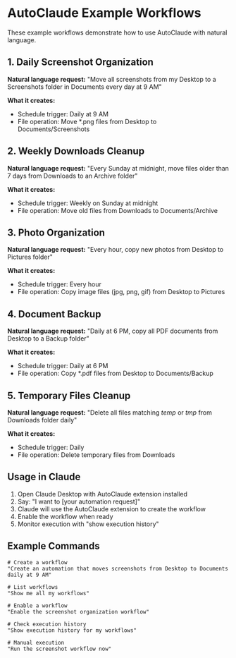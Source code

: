 # AutoClaude Example Workflows

These example workflows demonstrate how to use AutoClaude with natural language.

## 1. Daily Screenshot Organization

**Natural language request:**
"Move all screenshots from my Desktop to a Screenshots folder in Documents every day at 9 AM"

**What it creates:**
- Schedule trigger: Daily at 9 AM
- File operation: Move *.png files from Desktop to Documents/Screenshots

## 2. Weekly Downloads Cleanup

**Natural language request:**
"Every Sunday at midnight, move files older than 7 days from Downloads to an Archive folder"

**What it creates:**
- Schedule trigger: Weekly on Sunday at midnight
- File operation: Move old files from Downloads to Documents/Archive

## 3. Photo Organization

**Natural language request:**
"Every hour, copy new photos from Desktop to Pictures folder"

**What it creates:**
- Schedule trigger: Every hour
- File operation: Copy image files (jpg, png, gif) from Desktop to Pictures

## 4. Document Backup

**Natural language request:**
"Daily at 6 PM, copy all PDF documents from Desktop to a Backup folder"

**What it creates:**
- Schedule trigger: Daily at 6 PM
- File operation: Copy *.pdf files from Desktop to Documents/Backup

## 5. Temporary Files Cleanup

**Natural language request:**
"Delete all files matching *temp* or *tmp* from Downloads folder daily"

**What it creates:**
- Schedule trigger: Daily
- File operation: Delete temporary files from Downloads

## Usage in Claude

1. Open Claude Desktop with AutoClaude extension installed
2. Say: "I want to [your automation request]"
3. Claude will use the AutoClaude extension to create the workflow
4. Enable the workflow when ready
5. Monitor execution with "show execution history"

## Example Commands

```
# Create a workflow
"Create an automation that moves screenshots from Desktop to Documents daily at 9 AM"

# List workflows
"Show me all my workflows"

# Enable a workflow
"Enable the screenshot organization workflow"

# Check execution history
"Show execution history for my workflows"

# Manual execution
"Run the screenshot workflow now"
```
